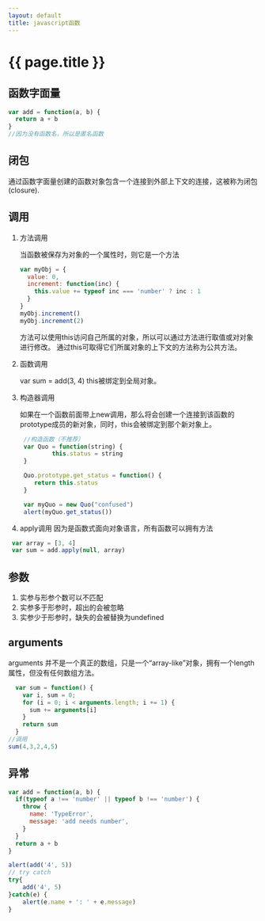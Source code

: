 ```yaml
---
layout: default
title: javascript函数
---
```


# {{ page.title }}

## 函数字面量
```javascript
var add = function(a, b) {
  return a + b
}
//因为没有函数名，所以是匿名函数

```

## 闭包
通过函数字面量创建的函数对象包含一个连接到外部上下文的连接，这被称为闭包(closure).

## 调用
1. 方法调用

   当函数被保存为对象的一个属性时，则它是一个方法
   ```javascript
   var myObj = {
     value: 0,
     increment: function(inc) {
       this.value += typeof inc === 'number' ? inc : 1
     }
   }
   myObj.increment()
   myObj.increment(2)

   ```
   方法可以使用this访问自己所属的对象，所以可以通过方法进行取值或对对象进行修改。
   通过this可取得它们所属对象的上下文的方法称为公共方法。
2. 函数调用

   var sum = add(3, 4)
   this被绑定到全局对象。
3. 构造器调用

   如果在一个函数前面带上new调用，那么将会创建一个连接到该函数的prototype成员的新对象，同时，this会被绑定到那个新对象上。
   ```javascript
    //构造函数（不推荐）
    var Quo = function(string) {
		    this.status = string
  	}

  	Quo.prototype.get_status = function() {
  	   return this.status
  	}

  	var myQuo = new Quo("confused")
  	alert(myQuo.get_status())

   ```
4. apply调用
  因为是函数式面向对象语言，所有函数可以拥有方法
  ```javascript
   var array = [3, 4]
   var sum = add.apply(null, array)


  ```

## 参数
1. 实参与形参个数可以不匹配
2. 实参多于形参时，超出的会被忽略
3. 实参少于形参时，缺失的会被替换为undefined

## arguments
arguments 并不是一个真正的数组，只是一个“array-like”对象，拥有一个length属性，但没有任何数组方法。

```javascript
  var sum = function() {
    var i, sum = 0;
    for (i = 0; i < arguments.length; i += 1) {
      sum += arguments[i]
    }
    return sum
  }
//调用
sum(4,3,2,4,5)
```

## 异常
```javascript
var add = function(a, b) {
  if(typeof a !== 'number' || typeof b !== 'number') {
    throw {
      name: 'TypeError',
      message: 'add needs number',
    }
  }
  return a + b
}

alert(add('4', 5))
// try catch
try{
	add('4', 5)
}catch(e) {
	alert(e.name + ': ' + e.message)
}
```
